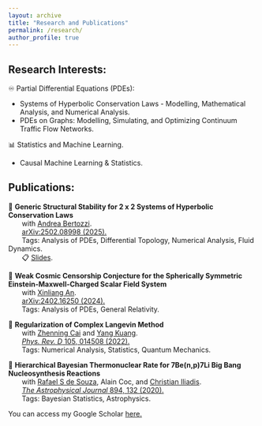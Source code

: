 ```yaml
---
layout: archive
title: "Research and Publications"
permalink: /research/
author_profile: true
---
```


## **Research Interests:**

♾️ Partial Differential Equations (PDEs): 
  -  Systems of Hyperbolic Conservation Laws - Modelling, Mathematical Analysis, and Numerical Analysis.
  -  PDEs on Graphs: Modelling, Simulating, and Optimizing Continuum Traffic Flow Networks.

📊 Statistics and Machine Learning.
  - Causal Machine Learning & Statistics.

## **Publications:**

📜 **Generic Structural Stability for 2 x 2 Systems of Hyperbolic Conservation Laws** <br>
&nbsp;&nbsp;&nbsp;&nbsp;&nbsp;&nbsp; with [Andrea Bertozzi](https://scholar.google.com/citations?user=VJPRn1oAAAAJ). <br>
&nbsp;&nbsp;&nbsp;&nbsp;&nbsp;&nbsp; [arXiv:2502.08998 (2025).](https://arxiv.org/pdf/2502.08998) <br>
&nbsp;&nbsp;&nbsp;&nbsp;&nbsp;&nbsp; Tags: Analysis of PDEs, Differential Topology, Numerical Analysis, Fluid Dynamics. <br>
&nbsp;&nbsp;&nbsp;&nbsp;&nbsp;&nbsp; 📋 [Slides](https://maxtanhk.com/files/Slides/Generic_Structural_Stability_Slides.pdf).

📜 **Weak Cosmic Censorship Conjecture for the Spherically Symmetric Einstein-Maxwell-Charged Scalar Field System** <br>
&nbsp;&nbsp;&nbsp;&nbsp;&nbsp;&nbsp; with [Xinliang An](https://scholar.google.com/citations?hl=en&user=RNWt0QUAAAAJ). <br>
&nbsp;&nbsp;&nbsp;&nbsp;&nbsp;&nbsp; [arXiv:2402.16250 (2024).](https://arxiv.org/abs/2402.16250) <br>
&nbsp;&nbsp;&nbsp;&nbsp;&nbsp;&nbsp; Tags: Analysis of PDEs, General Relativity.

📜 **Regularization of Complex Langevin Method** <br>
&nbsp;&nbsp;&nbsp;&nbsp;&nbsp;&nbsp; with [Zhenning Cai](https://blog.nus.edu.sg/matcz/) and [Yang Kuang](https://scholar.google.com/citations?user=kA4bMCUAAAAJ&hl=en). <br>
&nbsp;&nbsp;&nbsp;&nbsp;&nbsp;&nbsp; [*Phys. Rev. D* 105, 014508 (2022).](https://journals.aps.org/prd/abstract/10.1103/PhysRevD.105.014508) <br>
&nbsp;&nbsp;&nbsp;&nbsp;&nbsp;&nbsp; Tags: Numerical Analysis, Statistics, Quantum Mechanics.

📜 **Hierarchical Bayesian Thermonuclear Rate for 7Be(n,p)7Li Big Bang Nucleosynthesis Reactions**  <br>
&nbsp;&nbsp;&nbsp;&nbsp;&nbsp;&nbsp; with [Rafael S de Souza](https://www.rafaelsdesouza.com/), Alain Coc, and [Christian Iliadis](https://iliadis.web.unc.edu/). <br>
&nbsp;&nbsp;&nbsp;&nbsp;&nbsp;&nbsp; [*The Astrophysical Journal* 894, 132 (2020).](https://iopscience.iop.org/article/10.3847/1538-4357/ab88aa?fbclid=IwAR3qH-4IICuVKeaaXZv3hYx7ZWPFDk4syzfu7hV6oZpES-5fcJTH1xhfym0) <br>
&nbsp;&nbsp;&nbsp;&nbsp;&nbsp;&nbsp; Tags: Bayesian Statistics, Astrophysics.

You can access my Google Scholar [here.](https://scholar.google.com/citations?user=lpeOdG4AAAAJ&hl=en)
